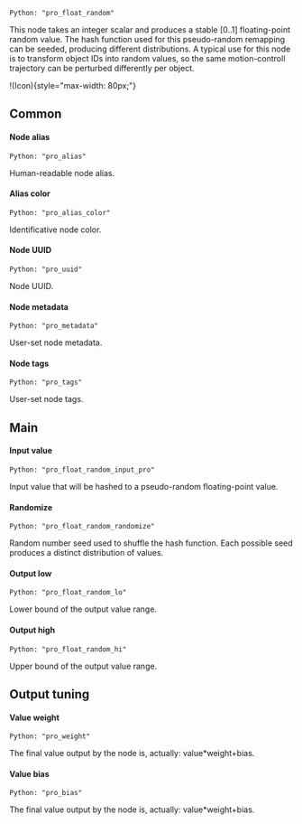 `Python: "pro_float_random"`

This node takes an integer scalar and produces a stable [0..1] floating-point random value. The hash function used for this pseudo-random remapping can be seeded, producing different distributions. A typical use for this node is to transform object IDs into random values, so the same motion-controll trajectory can be perturbed differently per object.

!(Icon){style="max-width: 80px;"}

## Common

#### Node alias
`Python: "pro_alias"`

Human-readable node alias.

#### Alias color
`Python: "pro_alias_color"`

Identificative node color.

#### Node UUID
`Python: "pro_uuid"`

Node UUID.

#### Node metadata
`Python: "pro_metadata"`

User-set node metadata.

#### Node tags
`Python: "pro_tags"`

User-set node tags.

## Main

#### Input value
`Python: "pro_float_random_input_pro"`

Input value that will be hashed to a pseudo-random floating-point value.

#### Randomize
`Python: "pro_float_random_randomize"`

Random number seed used to shuffle the hash function. Each possible seed produces a distinct distribution of values.

#### Output low
`Python: "pro_float_random_lo"`

Lower bound of the output value range.

#### Output high
`Python: "pro_float_random_hi"`

Upper bound of the output value range.

## Output tuning

#### Value weight
`Python: "pro_weight"`

The final value output by the node is, actually: value*weight+bias.

#### Value bias
`Python: "pro_bias"`

The final value output by the node is, actually: value*weight+bias.

